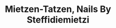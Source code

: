 ---
title: "Mietzen-Tatzen, Nails By Steffidiemietzi"
url: /koethen-anhalt/mietzen-tatzen-nails-by-steffidiemietzi/
shop: Kosmetik
---